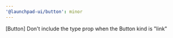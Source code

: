 ```yaml
---
'@launchpad-ui/button': minor
---
```


[Button] Don't include the type prop when the Button kind is "link"
